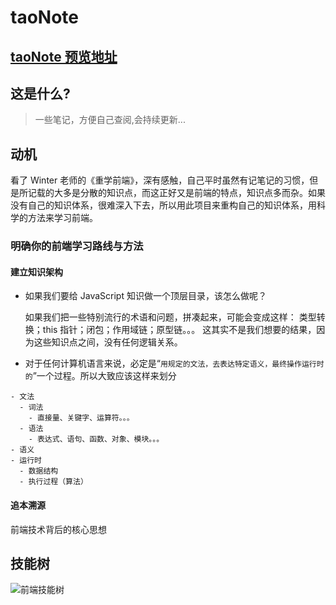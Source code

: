 <!--
 * @Author: yyt
 * @Date: 2020-02-27 17:21:42
 * @LastEditTime: 2020-06-03 15:11:10
 * @LastEditors: yyt
 * @FilePath: /taoNote/README.md
-->

# taoNote

## [taoNote 预览地址](https://yangyuetao.cn/taoNote/)

## 这是什么?

> 一些笔记，方便自己查阅,会持续更新...

## 动机

看了 Winter 老师的《重学前端》，深有感触，自己平时虽然有记笔记的习惯，但是所记载的大多是分散的知识点，而这正好又是前端的特点，知识点多而杂。如果没有自己的知识体系，很难深入下去，所以用此项目来重构自己的知识体系，用科学的方法来学习前端。

### 明确你的前端学习路线与方法

#### 建立知识架构

- 如果我们要给 JavaScript 知识做一个顶层目录，该怎么做呢？

  如果我们把一些特别流行的术语和问题，拼凑起来，可能会变成这样：
  类型转换；this 指针；闭包；作用域链；原型链。。。
  这其实不是我们想要的结果，因为这些知识点之间，没有任何逻辑关系。

- 对于任何计算机语言来说，必定是“`用规定的文法，去表达特定语义，最终操作运行时的`”一个过程。所以大致应该这样来划分

```
- 文法
  - 词法
    - 直接量、关键字、运算符。。。
  - 语法
    - 表达式、语句、函数、对象、模块。。。
- 语义
- 运行时
  - 数据结构
  - 执行过程（算法）
```

#### 追本溯源

前端技术背后的核心思想

## 技能树

![前端技能树](https://yangyuetao.cn/demos/static/img/taoNote/0.svg)
